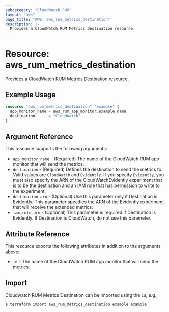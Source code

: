 ```yaml
---
subcategory: "CloudWatch RUM"
layout: "aws"
page_title: "AWS: aws_rum_metrics_destination"
description: |-
  Provides a CloudWatch RUM Metrics Destination resource.
---
```


# Resource: aws_rum_metrics_destination

Provides a CloudWatch RUM Metrics Destination resource.

## Example Usage

```terraform
resource "aws_rum_metrics_destination" "example" {
  app_monitor_name = aws_rum_app_monitor.example.name
  destination      = "CloudWatch"
}
```

## Argument Reference

This resource supports the following arguments:

* `app_monitor_name` - (Required) The name of the CloudWatch RUM app monitor that will send the metrics.
* `destination` - (Required)  Defines the destination to send the metrics to. Valid values are `CloudWatch` and `Evidently`. If you specify `Evidently`, you must also specify the ARN of the CloudWatchEvidently experiment that is to be the destination and an IAM role that has permission to write to the experiment.
* `destination_arn` - (Optional) Use this parameter only if Destination is Evidently. This parameter specifies the ARN of the Evidently experiment that will receive the extended metrics.
* `iam_role_arn` - (Optional) This parameter is required if Destination is Evidently. If Destination is CloudWatch, do not use this parameter.

## Attribute Reference

This resource exports the following attributes in addition to the arguments above:

* `id` - The name of the CloudWatch RUM app monitor that will send the metrics.

## Import

Cloudwatch RUM Metrics Destination can be imported using the `id`, e.g.,

```
$ terraform import aws_rum_metrics_destination.example example
```
